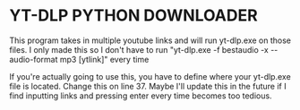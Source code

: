 # YT-DLP PYTHON DOWNLOADER

This program takes in multiple youtube links and will run yt-dlp.exe on those files. I only made this so I don't have to run "yt-dlp.exe -f bestaudio -x --audio-format mp3 [ytlink]" every time

If you're actually going to use this, you have to define where your yt-dlp.exe file is located. Change this on line 37. Maybe I'll update this in the future if I find inputting links and pressing enter every time becomes too tedious. 
